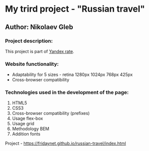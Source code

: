 # My trird project - "Russian travel"
## Author: Nikolaev Gleb

### Project description: 

This project is part of [Yandex rate](https://academy.yandex.ru "Yandex practitum"). 
### Website functionality:
* Adaptability for 5 sizes - retina 1280px 1024px 768px 425px  
* Сross-browser compatibility


### Technologies used in the development of the page:
1. HTML5
2. CSS3
3. Сross-browser compatibility (prefixes)
4. Usage flex-box 
5. Usage grid
6. Methodology BEM
7. Addition fonts

Project - https://fridaynet.github.io/russian-travel/index.html